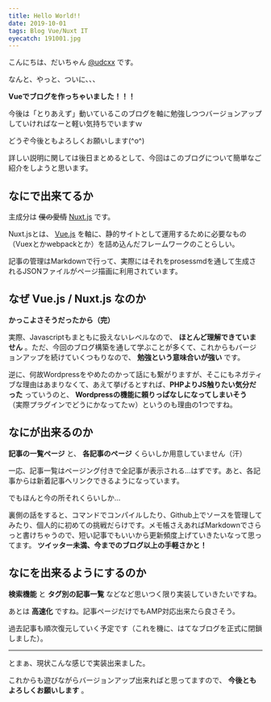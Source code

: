 ```yaml
---
title: Hello World!!
date: 2019-10-01
tags: Blog Vue/Nuxt IT
eyecatch: 191001.jpg
---
```


こんにちは、だいちゃん [@udcxx](https://twitter.com/udc_xx) です。

なんと、やっと、ついに、、、

**Vueでブログを作っちゃいました！！！**

今後は「とりあえず」動いているこのブログを軸に勉強しつつバージョンアップしていければなーと軽い気持ちでいますｗ

どうぞ今後ともよろしくお願いします(^o^)

詳しい説明に関しては後日まとめるとして、今回はこのブログについて簡単なご紹介をしようと思います。

## なにで出来てるか

主成分は ~~僕の愛情~~ [Nuxt.js](https://ja.nuxtjs.org/) です。

Nuxt.jsとは、 [Vue.js](https://jp.vuejs.org/index.html) を軸に、静的サイトとして運用するために必要なもの（Vuexとかwebpackとか）を詰め込んだフレームワークのことらしい。

記事の管理はMarkdownで行って、実際にはそれをprosessmdを通して生成されるJSONファイルがページ描画に利用されています。

## なぜ Vue.js / Nuxt.js なのか

**かっこよさそうだったから（完）**

実際、Javascriptもまともに扱えないレベルなので、 **ほとんど理解できていません** 。ただ、今回のブログ構築を通して学ぶことが多くて、これからもバージョンアップを続けていくつもりなので、 **勉強という意味合いが強い** です。

逆に、何故Wordpressをやめたのかって話にも繋がりますが、そこにもネガティブな理由はあまりなくて、あえて挙げるとすれば、**PHPよりJS触りたい気分だった** っていうのと、 **Wordpressの機能に頼りっぱなしになってしまいそう** （実際プラグインでどうにかなってたｗ）というのも理由の1つですね。

## なにが出来るのか

**記事の一覧ページ** と、 **各記事のページ** くらいしか用意していません（汗）

一応、記事一覧はページング付きで全記事が表示される...はずです。あと、各記事からは新着記事へリンクできるようになっています。

でもほんと今の所それくらいしか...

裏側の話をすると、コマンドでコンパイルしたり、Github上でソースを管理してみたり、個人的に初めての挑戦だらけです。メモ帳さえあればMarkdownでさらっと書けちゃうので、短い記事でもいいから更新頻度上げていきたいなって思ってます。 **ツイッター未満、今までのブログ以上の手軽さかと！**

## なにを出来るようにするのか

**検索機能** と **タグ別の記事一覧** などなど思いつく限り実装していきたいですね。

あとは **高速化** ですね。記事ページだけでもAMP対応出来たら良さそう。

過去記事も順次復元していく予定です（これを機に、はてなブログを正式に閉鎖しました）。

---

とまぁ、現状こんな感じで実装出来ました。

これからも遊びながらバージョンアップ出来ればと思ってますので、 **今後ともよろしくお願いします** 。
